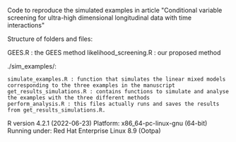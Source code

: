 
Code to reproduce the simulated examples in article "Conditional variable screening for ultra-high dimensional longitudinal data with time interactions"

Structure of folders and files:

GEES.R : the GEES method
likelihood_screening.R : our proposed method

./sim_examples/:

	simulate_examples.R : function that simulates the linear mixed models corresponding to the three examples in the manuscript
	get_results_simulations.R : contains functions to simulate and analyse the examples with the three different methods 
	perform_analysis.R : this files actually runs and saves the results from get_results_simulations.R. 
	

R version 4.2.1 (2022-06-23)
Platform: x86_64-pc-linux-gnu (64-bit)
Running under: Red Hat Enterprise Linux 8.9 (Ootpa)




